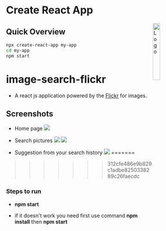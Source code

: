# Create React App
<img alt="Logo" align ="right" src="https://create-react-app.dev/img/logo.svg" width="20%" />

## Quick Overview
```sh
npx create-react-app my-app
cd my-app
npm start
```
# image-search-flickr
* A react js application powered by the [Flickr](https://flickr.com) for images. 

## Screenshots

* Home page
![](https://i.imgur.com/Kq2KV0o.png)

* Search pictures
![](https://i.imgur.com/KtrKhKs.png)
![](https://i.imgur.com/iw0TYgX.png)

* Suggestion from your search history
![](https://i.imgur.com/XUfr2zD.png)
=======
>>>>>>> 312cfe486e9b829c1adbe8250338289c26faecdc

### Steps to run

* **npm start**

* if it doesn't work you need first use command
**npm install** then **npm start**


